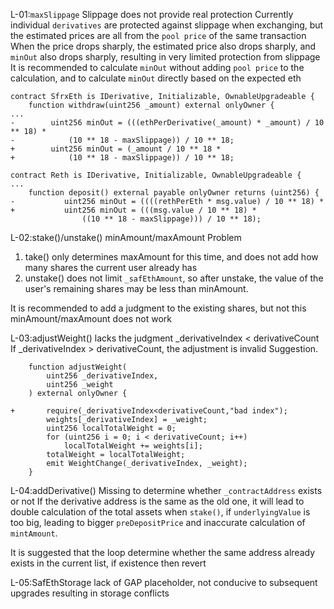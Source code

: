 L-01:`maxSlippage` Slippage does not provide real protection
Currently individual `derivatives` are protected against slippage when exchanging, but the estimated prices are all from the `pool price` of the same transaction
When the price drops sharply, the estimated price also drops sharply, and `minOut` also drops sharply, resulting in very limited protection from slippage
It is recommended to calculate `minOut` without adding `pool price` to the calculation, and to calculate `minOut` directly based on the expected eth

```solidity
contract SfrxEth is IDerivative, Initializable, OwnableUpgradeable {
    function withdraw(uint256 _amount) external onlyOwner {
...
-        uint256 minOut = (((ethPerDerivative(_amount) * _amount) / 10 ** 18) *
-            (10 ** 18 - maxSlippage)) / 10 ** 18;    
+        uint256 minOut = (_amount / 10 ** 18 *
+            (10 ** 18 - maxSlippage)) / 10 ** 18;    

```
```solidity
contract Reth is IDerivative, Initializable, OwnableUpgradeable {
...
    function deposit() external payable onlyOwner returns (uint256) {
-           uint256 minOut = ((((rethPerEth * msg.value) / 10 ** 18) *
+           uint256 minOut = (((msg.value / 10 ** 18) *
                ((10 ** 18 - maxSlippage))) / 10 ** 18);    
```    

L-02:stake()/unstake() minAmount/maxAmount Problem
1. take() only determines maxAmount for this time, and does not add how many shares the current user already has
2. unstake() does not limit `_safEthAmount`, so after unstake, the value of the user's remaining shares may be less than minAmount.

It is recommended to add a judgment to the existing shares, but not this minAmount/maxAmount does not work

L-03:adjustWeight() lacks the judgment _derivativeIndex < derivativeCount
If _derivativeIndex > derivativeCount, the adjustment is invalid
Suggestion.
```solidity
    function adjustWeight(
        uint256 _derivativeIndex,
        uint256 _weight
    ) external onlyOwner {

+       require(_derivativeIndex<derivativeCount,"bad index");
        weights[_derivativeIndex] = _weight;
        uint256 localTotalWeight = 0;
        for (uint256 i = 0; i < derivativeCount; i++)
            localTotalWeight += weights[i];
        totalWeight = localTotalWeight;
        emit WeightChange(_derivativeIndex, _weight);
    }
```

L-04:addDerivative() Missing to determine whether `_contractAddress` exists or not
If the derivative address is the same as the old one, it will lead to double calculation of the total assets when `stake()`, if `underlyingValue` is too big, leading to bigger `preDepositPrice` and inaccurate calculation of `mintAmount`.

It is suggested that the loop determine whether the same address already exists in the current list, if existence then revert



L-05:SafEthStorage lack of GAP placeholder, not conducive to subsequent upgrades resulting in storage conflicts